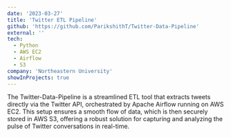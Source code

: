 ```yaml
---
date: '2023-03-27'
title: 'Twitter ETL Pipeline'
github: 'https://github.com/ParikshithT/Twitter-Data-Pipeline'
external: ''
tech:
  - Python
  - AWS EC2
  - Airflow
  - S3
company: 'Northeastern University'
showInProjects: true
---
```


The Twitter-Data-Pipeline is a streamlined ETL tool that extracts tweets directly via the Twitter API, orchestrated by Apache Airflow running on AWS EC2. This setup ensures a smooth flow of data, which is then securely stored in AWS S3, offering a robust solution for capturing and analyzing the pulse of Twitter conversations in real-time.
